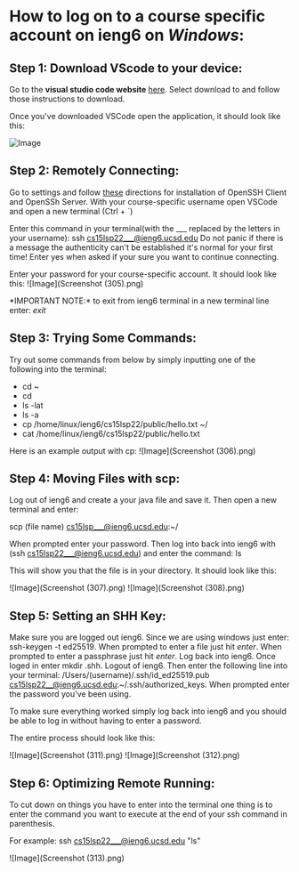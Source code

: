 # How to log on to a course specific account on ieng6 on *Windows*:


**Step 1: Download VScode to your device:**
---
Go to the **visual studio code website** [here](https://code.visualstudio.com/). 
Select download to and follow those instructions to download.
                                               
Once you've downloaded VSCode open the application, it should look like this: 

![Image](Screenshot(314).jpg)                                                

**Step 2: Remotely Connecting:**
---
Go to settings and follow [these](https://docs.microsoft.com/en-us/windows-server/administration/openssh/openssh_install_firstuse) directions for installation of OpenSSH Client and OpenSSh Server. 
With your course-specific username open VSCode and open a new terminal (Ctrl + `)
                                  
Enter this command in your terminal(with the ___ replaced by the letters in your username): ssh cs15lsp22___@ieng6.ucsd.edu
Do not panic if there is a message the authenticity can't be established it's normal for your first time! Enter yes when asked if your sure you want to continue connecting.

Enter your password for your course-specific account. It should look like this: 
![Image](Screenshot (305).png)
                                  
\*IMPORTANT NOTE:* to exit from ieng6 terminal in a new terminal line enter: *exit*                                  
                                  
**Step 3: Trying Some Commands:**
---
Try out some commands from below by simply inputting one of the following into the terminal:

* cd ~
* cd
* ls -lat
* ls -a
* cp /home/linux/ieng6/cs15lsp22/public/hello.txt ~/
* cat /home/linux/ieng6/cs15lsp22/public/hello.txt

Here is an example output with cp:
![Image](Screenshot (306).png) 
                                 
**Step 4: Moving Files with scp:**
---
Log out of ieng6 and create a your java file and save it. Then open a new terminal and enter: 

scp (file name) cs15lsp___@ieng6.ucsd.edu:~/

When prompted enter your password. Then log into back into ieng6 with (ssh cs15lsp22___@ieng6.ucsd.edu) and enter the command: ls

This will show you that the file is in your directory. It should look like this:

![Image](Screenshot (307).png)
![Image](Screenshot (308).png)
                                  
**Step 5: Setting an SHH Key:**   
---
Make sure you are logged out ieng6. Since we are using windows just enter: ssh-keygen -t ed25519. When prompted to enter a file just hit *enter*. When prompted to enter a passphrase just hit *enter*.
Log back into ieng6. Once loged in enter mkdir .shh. Logout of ieng6. Then enter the following line into your terminal: /Users/(username)/.ssh/id_ed25519.pub cs15lsp22__@ieng6.ucsd.edu:~/.ssh/authorized_keys. When prompted enter the password you've been using.
                                  
To make sure everything worked simply log back into ieng6 and you should be able to log in without having to enter a password.
                                  
The entire process should look like this:

![Image](Screenshot (311).png)
![Image](Screenshot (312).png)
                                  
**Step 6: Optimizing Remote Running:**
---
To cut down on things you have to enter into the terminal one thing is to enter the command you want to execute at the end of your ssh command in parenthesis.
                                  
For example: 
ssh cs15lsp22___@ieng6.ucsd.edu "ls"

![Image](Screenshot (313).png)
                                  
                                  


                                              
